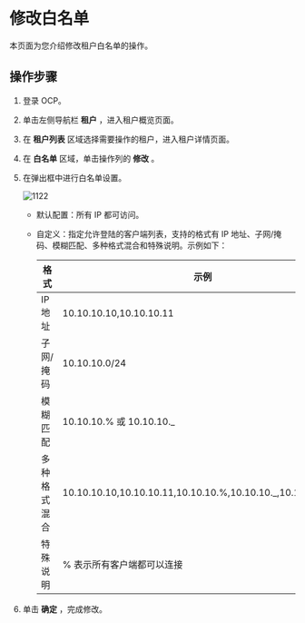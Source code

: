 修改白名单
==========================

本页面为您介绍修改租户白名单的操作。

操作步骤
-------------------------

1. 登录 OCP。



2. 单击左侧导航栏 **租户** ，进入租户概览页面。



3. 在 **租户列表** 区域选择需要操作的租户，进入租户详情页面。



4. 在 **白名单** 区域，单击操作列的 **修改** 。



5. 在弹出框中进行白名单设置。

   ![1122](https://help-static-aliyun-doc.aliyuncs.com/assets/img/zh-CN/0095987361/p355789.png)
   * 默认配置：所有 IP 都可访问。



   * 自定义：指定允许登陆的客户端列表，支持的格式有 IP 地址、子网/掩码、模糊匹配、多种格式混合和特殊说明。示例如下：



     |   格式   |                             示例                              |
     |--------|-------------------------------------------------------------|
     | IP地址   | 10.10.10.10,10.10.10.11                                     |
     | 子网/掩码  | 10.10.10.0/24                                               |
     | 模糊匹配   | 10.10.10.% 或 10.10.10._                                     |
     | 多种格式混合 | 10.10.10.10,10.10.10.11,10.10.10.%,10.10.10._,10.10.10.0/24 |
     | 特殊说明   | % 表示所有客户端都可以连接                                              |






6. 单击 **确定** ，完成修改。
